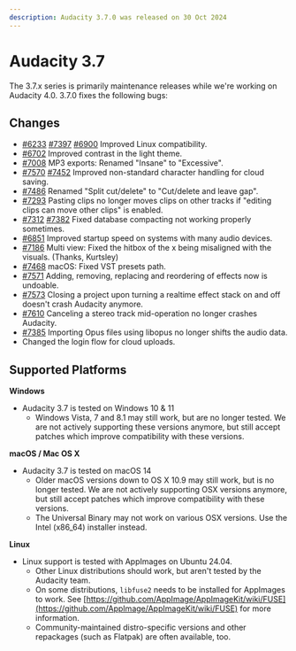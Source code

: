 ```yaml
---
description: Audacity 3.7.0 was released on 30 Oct 2024
---
```


# Audacity 3.7

The 3.7.x series is primarily maintenance releases while we're working on Audacity 4.0. 3.7.0 fixes the following bugs:

## Changes

* [#6233](https://github.com/audacity/audacity/issues/6233) [#7397](https://github.com/audacity/audacity/issues/7397) [#6900](https://github.com/audacity/audacity/issues/6900) Improved Linux compatibility.
* [#6702](https://github.com/audacity/audacity/issues/6702) Improved contrast in the light theme.
* [#7008](https://github.com/audacity/audacity/issues/7008) MP3 exports: Renamed "Insane" to "Excessive".
* [#7570](https://github.com/audacity/audacity/issues/7570) [#7452](https://github.com/audacity/audacity/issues/7452) Improved non-standard character handling for cloud saving.
* [#7486](https://github.com/audacity/audacity/issues/7486) Renamed "Split cut/delete" to "Cut/delete and leave gap".
* [#7293](https://github.com/audacity/audacity/issues/7293) Pasting clips no longer moves clips on other tracks if "editing clips can move other clips" is enabled.
* [#7312](https://github.com/audacity/audacity/issues/7312) [#7382](https://github.com/audacity/audacity/issues/7382) Fixed database compacting not working properly sometimes.
* [#6851](https://github.com/audacity/audacity/issues/6851) Improved startup speed on systems with many audio devices.
* [#7186](https://github.com/audacity/audacity/issues/7186) Multi view: Fixed the hitbox of the x being misaligned with the visuals. (Thanks, Kurtsley)
* [#7468](https://github.com/audacity/audacity/issues/7468) macOS: Fixed VST presets path.
* [#7571](https://github.com/audacity/audacity/issues/7571) Adding, removing, replacing and reordering of effects now is undoable.
* [#7573](https://github.com/audacity/audacity/issues/7573) Closing a project upon turning a realtime effect stack on and off doesn't crash Audacity anymore.
* [#7610](https://github.com/audacity/audacity/issues/7610) Canceling a stereo track mid-operation no longer crashes Audacity.
* [#7385](https://github.com/audacity/audacity/issues/7385) Importing Opus files using libopus no longer shifts the audio data.
* Changed the login flow for cloud uploads.



## Supported Platforms

**Windows**

* Audacity 3.7 is tested on Windows 10 & 11
  * Windows Vista, 7 and 8.1 may still work, but are no longer tested. We are not actively supporting these versions anymore, but still accept patches which improve compatibility with these versions.

**macOS / Mac OS X**

* Audacity 3.7 is tested on macOS 14
  * Older macOS versions down to OS X 10.9 may still work, but is no longer tested. We are not actively supporting OSX versions anymore, but still accept patches which improve compatibility with these versions.
  * The Universal Binary may not work on various OSX versions. Use the Intel (x86\_64) installer instead.

**Linux**

* Linux support is tested with AppImages on Ubuntu 24.04.
  * Other Linux distributions should work, but aren't tested by the Audacity team.
  * On some distributions, `libfuse2` needs to be installed for AppImages to work. See [https://github.com/AppImage/AppImageKit/wiki/FUSE](https://github.com/AppImage/AppImageKit/wiki/FUSE) for more information.
  * Community-maintained distro-specific versions and other repackages (such as Flatpak) are often available, too.
